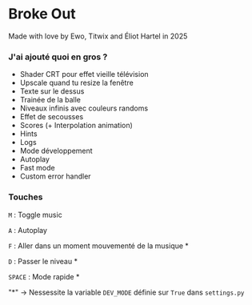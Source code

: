 # Broke Out

Made with love by Ewo, Titwix and Éliot Hartel in 2025

### J'ai ajouté quoi en gros ?
- Shader CRT pour effet vieille télévision
- Upscale quand tu resize la fenêtre
- Texte sur le dessus
- Trainée de la balle
- Niveaux infinis avec couleurs randoms
- Effet de secousses
- Scores (+ Interpolation animation)
- Hints
- Logs
- Mode développement
- Autoplay
- Fast mode
- Custom error handler

### Touches

`M` : Toggle music

`A` : Autoplay

`F` : Aller dans un moment mouvementé de la musique *

`D` : Passer le niveau *

`SPACE` : Mode rapide *

"*" -> Nessessite la variable `DEV_MODE` définie sur `True` dans `settings.py`